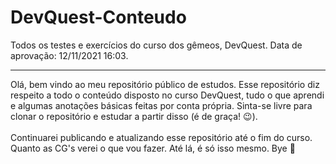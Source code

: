 # DevQuest-Conteudo
Todos os testes e exercícios do curso dos gêmeos, DevQuest. Data de aprovação: 12/11/2021 16:03. 
<hr>
Olá, bem vindo ao meu repositório público de estudos. Esse repositório diz respeito a todo o conteúdo disposto no curso DevQuest, tudo o que aprendi e algumas anotações básicas feitas por conta própria. Sinta-se livre para clonar o repositório e estudar a partir disso (é de graça! 😉).
<br>
<br>
Continuarei publicando e atualizando esse repositório até o fim do curso. Quanto as CG's verei o que vou fazer. Até lá, é só isso mesmo. Bye 👋